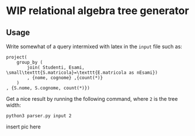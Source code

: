 # WIP relational algebra tree generator

## Usage

Write somewhat of a query intermixed with latex in the `input` file such as:

```
project(
    group_by (
        join( Studenti, Esami, \small\texttt{S.matricola}=\texttt{E.matricola as nEsami})
        , {nome, cognome} ,{count(*)}
    )
, {S.nome, S.cognome, count(*)})
```

Get a nice result by running the following command, where `2` is the tree width:

```
python3 parser.py input 2
```

insert pic here
